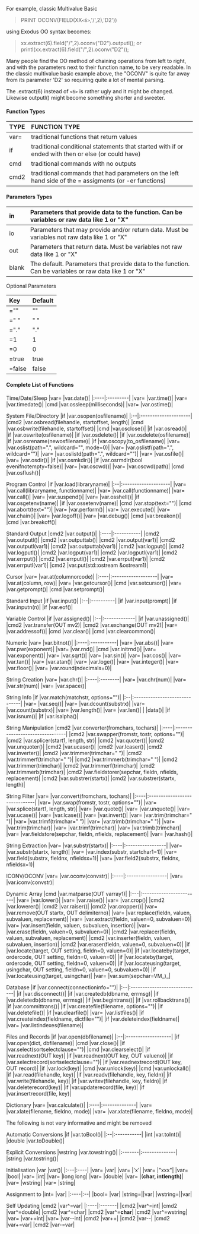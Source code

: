 For example, classic Multivalue Basic

> PRINT OCONV(FIELD(XX`<6>`,'/',2),'D2'))

using Exodus OO syntax becomes:

> xx.extract(6).field("/",2).oconv("D2").outputl();
or
> printl(xx.extract(6).field("/",2).oconv("D2"));

Many people find the OO method of chaining operations from left to right, and with the parameters next to their function name, to be very readable. In the classic multivalue basic example above, the "OCONV" is quite far away from its parameter 'D2' so requiring quite a lot of mental parsing.

The .extract(6) instead of `<6>` is rather ugly and it might be changed. Likewise outputl() might become something shorter and sweeter.

#### Function Types ####

|TYPE	|FUNCTION TYPE|
|:----|:------------|
|var=	|traditional functions that return values|
|if	|traditional conditional statements that started with if or ended with then or else (or could have)|
|cmd	|traditional commands with no outputs|
|cmd2	|traditional commands that had parameters on the left hand side of the = assigments (or -er functions)|

#### Parameters Types ####

|in| Parameters that provide data to the function. Can be variables or raw data like 1 or "X"|
|:-|:----------------------------------------------------------------------------------------|
|io| Parameters that may provide and/or return data. Must be variables not raw data like 1 or "X"|
|out| Parameters that return data. Must be variables not raw data like 1 or "X"|
|blank|The default. Parameters that provide data to the function. Can be variables or raw data like 1 or "X"|

Optional Parameters

|Key	|Default|
|:---|:------|
|=""	|""|
|=" "	|" "|
|="."	|"."|
|=1	|1 |
|=0	|0 |
|=true	|true|
|=false	|false|

#### Complete List of Functions ####

Time/Date/Sleep
|var=	|var.date()|
|:----|:---------|
|var=	|var.time()|
|var=	|var.timedate()|
|cmd	|var.ossleep(milliseconds)|
|var=	|var.ostime()|

System File/Directory
|if	|var.osopen(osfilename)|
|:--|:---------------------|
|cmd2	|var.osbread(filehandle, startoffset, length)|
|cmd	|var.osbwrite(filehandle, startoffset)|
|cmd	|var.osclose()|
|if	|var.osread()|
|if	|var.oswrite(osfilename)|
|if	|var.osdelete()|
|if	|var.osdelete(osfilename)|
|if	|var.osrename(newosfilename)|
|if	|var.oscopy(to\_osfilename)|
|var=	|var.oslist(path=".", wildcard="", mode=0)|
|var=	|var.oslistf(path=".", wildcard="")|
|var=	|var.oslistd(path=".", wildcard="")|
|var=	|var.osfile()|
|var=	|var.osdir()|
|if	|var.osmkdir()|
|if	|var.osrmdir(bool evenifnotempty=false)|
|var=	|var.oscwd()|
|var=	|var.oscwd(path)|
|cmd	|var.osflush()|

Program Control
|if	|var.load(libraryname)|
|:--|:--------------------|
|var=	|var.call(libraryname, functionname)|
|var=	|var.call(functionname)|
|var=	|var.call()|
|var=	|var.suspend()|
|var=	|var.osshell()|
|if	|var.osgetenv(name)|
|if	|var.ossetenv(name)|
|cmd	|var.stop(text="")|
|cmd	|var.abort(text="")|
|var=	|var.perform()|
|var=	|var.execute()|
|var=	|var.chain()|
|var=	|var.logoff()|
|var=	|var.debug()|
|cmd	|var.breakon()|
|cmd	|var.breakoff()|

Standard Output
|cmd2	|var.output()|
|:----|:-----------|
|cmd2	|var.outputl()|
|cmd2	|var.outputtab()|
|cmd2	|var.output(var1)|
|cmd2	|var.outputl(var1)|
|cmd2	|var.outputtab(var1)|
|cmd2	|var.logput()|
|cmd2	|var.logputl()|
|cmd2	|var.logput(var1)|
|cmd2	|var.logputl(var1)|
|cmd2	|var.errput()|
|cmd2	|var.errputl()|
|cmd2	|var.errput(var1)|
|cmd2	|var.errputl(var1)|
|cmd2	|var.put(std::ostream &ostream1)|

Cursor
|var=	|var.at(columnorcode)|
|:----|:-------------------|
|var=	|var.at(column, row)|
|var=	|var.getcursor()|
|cmd	|var.setcursor()|
|var=	|var.getprompt()|
|cmd	|var.setprompt()|

Standard Input
|if	|var.input()|
|:--|:----------|
|if	|var.input(prompt)|
|if	|var.inputn(n)|
|if	|var.eof()|

Variable Control
|if	|var.assigned()|
|:--|:-------------|
|if	|var.unassigned()|
|cmd2	|var.transfer(OUT mv2)|
|cmd2	|var.exchange(OUT mv2)|
|var=	|var.addressof()|
|cmd	|var.clear()|
|cmd	|var.clearcommon()|

Numeric
|var=	|var.bitnot()|
|:----|:-----------|
|var=	|var.abs()|
|var=	|var.pwr(exponent)|
|var=	|var.rnd()|
|cmd	|var.initrnd()|
|var=	|var.exponent()|
|var=	|var.sqrt()|
|var=	|var.sin()|
|var=	|var.cos()|
|var=	|var.tan()|
|var=	|var.atan()|
|var=	|var.loge()|
|var=	|var.integer()|
|var=	|var.floor()|
|var=	|var.round(ndecimals=0)|

String Creation
|var=	|var.chr()|
|:----|:--------|
|var=	|var.chr(num)|
|var=	|var.str(num)|
|var=	|var.space()|

String Info
|if	|var.match(matchstr, options="")|
|:--|:------------------------------|
|var=	|var.seq()|
|var=	|var.dcount(substrx)|
|var=	|var.count(substrx)|
|var=	|var.length()|
|var=	|var.len()|
|	 |data()|
|if	|var.isnum()|
|if	|var.isalpha()|

String Manipulation
|cmd2	|var.converter(fromchars, tochars)|
|:----|:--------------------------------|
|cmd2	|var.swapper(fromstr, tostr, options="")|
|cmd2	|var.splicer(start1, length, str)|
|cmd2	|var.quoter()|
|cmd2	|var.unquoter()|
|cmd2	|var.ucaser()|
|cmd2	|var.lcaser()|
|cmd2	|var.inverter()|
|cmd2	|var.trimmer(trimchar=" ")|
|cmd2	|var.trimmerf(trimchar=" ")|
|cmd2	|var.trimmerb(trimchar=" ")|
|cmd2	|var.trimmer(trimchar)|
|cmd2	|var.trimmerf(trimchar)|
|cmd2	|var.trimmerb(trimchar)|
|cmd2	|var.fieldstorer(sepchar, fieldn, nfields, replacement)|
|cmd2	|var.substrer(startx)|
|cmd2	|var.substrer(startx, length)|

String Filter
|var=	|var.convert(fromchars, tochars)|
|:----|:------------------------------|
|var=	|var.swap(fromstr, tostr, options="")|
|var=	|var.splice(start1, length, str)|
|var=	|var.quote()|
|var=	|var.unquote()|
|var=	|var.ucase()|
|var=	|var.lcase()|
|var=	|var.invert()|
|var=	|var.trim(trimchar=" ")|
|var=	|var.trimf(trimchar=" ")|
|var=	|var.trimb(trimchar=" ")|
|var=	|var.trim(trimchar)|
|var=	|var.trimf(trimchar)|
|var=	|var.trimb(trimchar)|
|var=	|var.fieldstore(sepchar, fieldn, nfields, replacement)|
|var=	|var.hash()|

String Extraction
|var=	|var.substr(startx)|
|:----|:-----------------|
|var=	|var.substr(startx, length)|
|var=	|var.index(substr, startchar1=1)|
|var=	|var.field(substrx, fieldnx, nfieldsx=1)|
|var=	|var.field2(substrx, fieldnx, nfieldsx=1)|

ICONV/OCONV
|var=	|var.oconv(convstr)|
|:----|:-----------------|
|var=	|var.iconv(convstr)|

Dynamic Array
|cmd	|var.matparse(OUT varray1)|
|:---|:------------------------|
|var=	|var.lower()|
|var=	|var.raise()|
|var=	|var.crop()|
|cmd2	|var.lowerer()|
|cmd2	|var.raiser()|
|cmd2	|var.cropper()|
|var=	|var.remove(OUT startx, OUT delimiterno)|
|var=	|var.replace(fieldn, valuen, subvaluen, replacement)|
|var=	|var.extract(fieldn, valuen=0, subvaluen=0)|
|var=	|var.insert(fieldn, valuen, subvaluen, insertion)|
|var=	|var.erase(fieldn, valuen=0, subvaluen=0)|
|cmd2	|var.replacer(fieldn, valuen, subvaluen, replacement)|
|cmd2	|var.inserter(fieldn, valuen, subvaluen, insertion)|
|cmd2	|var.eraser(fieldn, valuen=0, subvaluen=0)|
|if	|var.locate(target, OUT setting, fieldn=0, valuen=0)|
|if	|var.locateby(target, ordercode, OUT setting, fieldn=0, valuen=0)|
|if	|var.locateby(target, ordercode, OUT setting, fieldn=0, valuen=0)|
|if	|var.locateusing(target, usingchar, OUT setting, fieldn=0, valuen=0, subvaluen=0)|
|if	|var.locateusing(target, usingchar)|
|var=	|var.sum(sepchar=VM_)_|

Database
|if	|var.connect(connectioninfo="")|
|:--|:-----------------------------|
|if	|var.disconnect()|
|if	|var.createdb(dbname, errmsg)|
|if	|var.deletedb(dbname, errmsg)|
|if	|var.begintrans()|
|if	|var.rollbacktrans()|
|if	|var.committrans()|
|if	|var.createfile(filename, options="")|
|if	|var.deletefile()|
|if	|var.clearfile()|
|var=	|var.listfiles()|
|if	|var.createindex(fieldname, dictfile="")|
|if	|var.deleteindex(fieldname)|
|var=	|var.listindexes(filename)|

Files and Records
|if	|var.open(dbfilename)|
|:--|:-------------------|
|if	|var.open(dict, dbfilename)|
|cmd	|var.close()|
|if	|var.select(sortselectclause="")|
|cmd	|var.clearselect()|
|if	|var.readnext(OUT key)|
|if	|var.readnext(OUT key, OUT valueno)|
|if	|var.selectrecord(sortselectclause="")|
|if	|var.readnextrecord(OUT key, OUT record)|
|if	|var.lock(key)|
|cmd	|var.unlock(key)|
|cmd	|var.unlockall()|
|if	|var.read(filehandle, key)|
|if	|var.readv(filehandle, key, fieldn)|
|if	|var.write(filehandle, key)|
|if	|var.writev(filehandle, key, fieldn)|
|if	|var.deleterecord(key)|
|if	|var.updaterecord(file, key)|
|if	|var.insertrecord(file, key)|

Dictionary
|var=	|var.calculate()|
|:----|:--------------|
|var=	|var.xlate(filename, fieldno, mode)|
|var=	|var.xlate(filename, fieldno, mode)|

The following is not very informative and might be removed

Automatic Conversions
|if	|var.toBool()|
|:--|:-----------|
|int	|var.toInt()|
|double	|var.toDouble()|

Explicit Conversions
|wstring	|var.towstring()|
|:-------|:--------------|
|string	|var.tostring()|

Initialisation
|var	|var()|
|:---|:----|
|var=	|var|
|var=	|'x'|
|var=	|"xxx"|
|var=	|bool|
|var=	|int|
|var=	|long long|
|var=	|double|
|var=	|(**char, intlength)**|
|var=	|wstring|
|var=	|string|

Assignment to
|int=	|var|
|:----|:--|
|bool=	|var|
|string=||var|
|wstring=||var|

Self Updating
|cmd2	|var^=var|
|:----|:-------|
|cmd2	|var^=int|
|cmd2	|var^=double|
|cmd2	|var^=char|
|cmd2	|var^=**char**|
|cmd2	|var^=wstring|
|var=	|var++int|
|var=	|var--int|
|cmd2	|var++|
|cmd2	|var--|
|cmd2	|var+=var|
|cmd2	|var-=var|